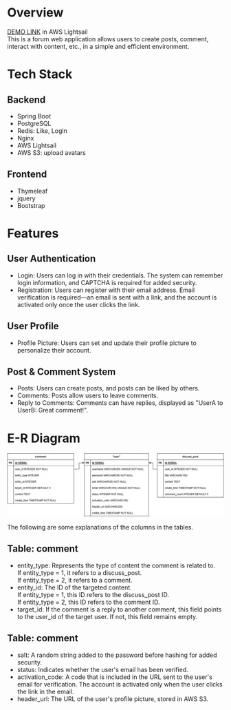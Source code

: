 # Overview
[DEMO LINK](http://43.203.253.201/javaforum/index) in AWS Lightsail<br>
This is a forum web application allows users to create posts, comment, interact with content, etc., in a simple and efficient environment.

# Tech Stack
## Backend
* Spring Boot
* PostgreSQL
* Redis: Like, Login
* Nginx
* AWS Lightsail
* AWS S3: upload avatars
## Frontend
* Thymeleaf
* jquery
* Bootstrap

# Features
## User Authentication
* Login: Users can log in with their credentials. The system can remember login information, and CAPTCHA is required for added security.<br>
* Registration: Users can register with their email address. Email verification is required—an email is sent with a link, and the account is activated only once the user clicks the link.<br>
## User Profile
* Profile Picture: Users can set and update their profile picture to personalize their account.
## Post & Comment System
* Posts: Users can create posts, and posts can be liked by others.<br>
* Comments: Posts allow users to leave comments.<br>
* Reply to Comments: Comments can have replies, displayed as "UserA to UserB: Great comment!".

# E-R Diagram
![E-R Model](./E-R%20Model.png)

The following are some explanations of the columns in the tables.
## Table: comment
* entity_type: Represents the type of content the comment is related to.<br>
  If entity_type = 1, it refers to a discuss_post.<br>
  If entity_type = 2, it refers to a comment.
* entity_id: The ID of the targeted content.<br>
If entity_type = 1, this ID refers to the discuss_post ID.<br>
If entity_type = 2, this ID refers to the comment ID.<br>
* target_id: If the comment is a reply to another comment, this field points to the user_id of the target user. If not, this field remains empty.
## Table: comment
* salt: A random string added to the password before hashing for added security.
* status: Indicates whether the user's email has been verified.
* activation_code: A code that is included in the URL sent to the user's email for verification. The account is activated only when the user clicks the link in the email.
* header_url: The URL of the user's profile picture, stored in AWS S3.